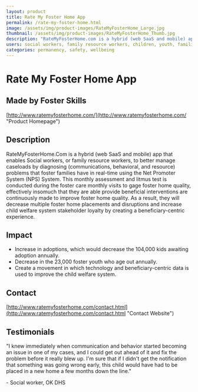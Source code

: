 ```yaml
---
layout: product
title: Rate My Foster Home App
permalink: /rate-my-foster-home.html
image: /assets/img/product-images/RateMyFosterHome_Large.jpg
thumbnail: /assets/img/product-images/RateMyFosterHome_Thumb.jpg
description: "RateMyFosterHome.com is a hybrid (web SaaS and mobile) app that enables Social workers, or family resource workers, to better manage caseloads."
users: social workers, family resource workers, children, youth, families
categories: permanency, safety, wellbeing
---
```

# Rate My Foster Home App

## Made by Foster Skills

[http://www.ratemyfosterhome.com/](http://www.ratemyfosterhome.com/ "Product Homepage")

## Description

RateMyFosterHome.Com is a hybrid (web SaaS and mobile) app that enables Social workers, or family resource workers, to better manage caseloads by diagnosing (communications, behavioral, and resource) problems that foster families have in real-time using the Net Promoter System (NPS) System.  This monthly assessment and litmus test is conducted during the foster care monthly visits to gage foster home quality, effectively insomuch that they are able provide beneficial interventions are continuously made to improve foster home quality.  As a result, they will decrease multiple foster home placements and disruptions and increase child welfare system stakeholder loyalty by creating a beneficiary-centric experience.

## Impact

- Increase in adoptions, which would decrease the 104,000 kids awaiting adoption annually.
- Decrease in the 23,000 foster youth who age out annually.
- Create a movement in which technology and beneficiary-centric data is used to improve the child welfare system.

## Contact
[http://www.ratemyfosterhome.com/contact.html](http://www.ratemyfosterhome.com/contact.html "Contact Website")

## Testimonials

"I knew immediately when communication and behavior started becoming an issue in one of my cases, and I could get out ahead of it and fix the problem before it really blew up. I'm sure that if I didn't get the notification that something was going wrong early, this child would have had to be placed in a new home a few months down the line."

\- Social worker, OK DHS
